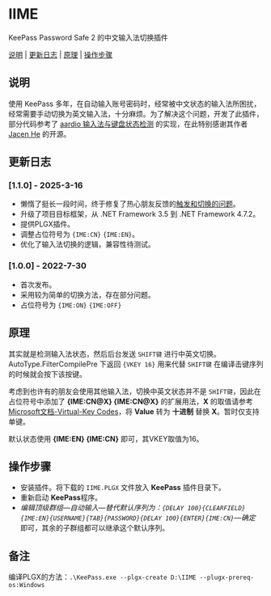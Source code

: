 # IIME

KeePass Password Safe 2 的中文输入法切换插件

[说明](#说明) | [更新日志](#更新日志) | [原理](#原理) | [操作步骤](#操作步骤) 

## 说明

使用 KeePass 多年，在自动输入账号密码时，经常被中文状态的输入法所困扰，经常需要手动切换为英文输入法，十分麻烦。为了解决这个问题，开发了此插件，部分代码参考了 [aardio 输入法与键盘状态检测](https://www.aardio.com/zh-cn/doc/library-guide/std/key/imeState.html) 的实现，在此特别感谢其作者 [Jacen He](https://github.com/aardio) 的开源。

## 更新日志
### [1.1.0] - 2025-3-16
- 懒惰了挺长一段时间，终于修复了热心朋友反馈的[触发和切换的问题](https://github.com/iuuniang/IIME/issues/4)。
- 升级了项目目标框架，从 .NET Framework 3.5 到 .NET Framework 4.7.2。
- 提供PLGX插件。
- 调整占位符号为 `{IME:CN}` `{IME:EN}`。
- 优化了输入法切换的逻辑，兼容性待测试。

### [1.0.0] - 2022-7-30
- 首次发布。
- 采用较为简单的切换方法，存在部分问题。
- 占位符号为 `{IME:ON}` `{IME:OFF}`


## 原理
其实就是检测输入法状态，然后后台发送 `SHIFT键` 进行中英文切换。
AutoType.FilterCompilePre 下返回 `{VKEY 16}` 用来代替 `SHIFT键` 在编译击键序列的时候就会按下该按键。

考虑到也许有的朋友会使用其他输入法，切换中英文状态并不是 `SHIFT键`，因此在占位符号中添加了 **{IME:CN@X} {IME:CN@X}** 的扩展用法，**X** 的取值请参考 [Microsoft文档-Virtual-Key Codes](https://learn.microsoft.com/en-us/windows/win32/inputdev/virtual-key-codes)，将 **Value** 转为 **十进制** 替换 **X**。暂时仅支持单键。

默认状态使用 **{IME:EN} {IME:CN}** 即可，其VKEY取值为16。

## 操作步骤
- 安装插件。将下载的 `IIME.PLGX` 文件放入 **KeePass** 插件目录下。
- 重新启动 **KeePass**程序。
- *编辑顶级群组—自动输入—替代默认序列为：`{DELAY 100}{CLEARFIELD}{IME:EN}{USERNAME}{TAB}{PASSWORD}{DELAY 100}{ENTER}{IME:CN}`—确定* 即可，其余的子群组都可以继承这个默认序列。

## 备注
编译PLGX的方法：```.\KeePass.exe --plgx-create D:\IIME --plugx-prereq-os:Windows```
